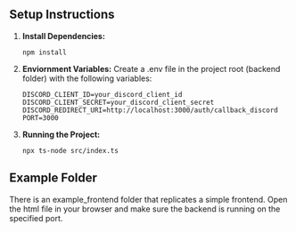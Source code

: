 ## Setup Instructions
1. **Install Dependencies:**
    ```
    npm install
    ```
2. **Enviornment Variables:**
   Create a .env file in the project root (backend folder) with the following variables:
    ```
    DISCORD_CLIENT_ID=your_discord_client_id
    DISCORD_CLIENT_SECRET=your_discord_client_secret
    DISCORD_REDIRECT_URI=http://localhost:3000/auth/callback_discord
    PORT=3000
    ```
3. **Running the Project:**
   ```
   npx ts-node src/index.ts
   ```

## Example Folder
There is an example_frontend folder that replicates a simple frontend. Open the html file in your browser and make sure the backend is running on the specified port.

